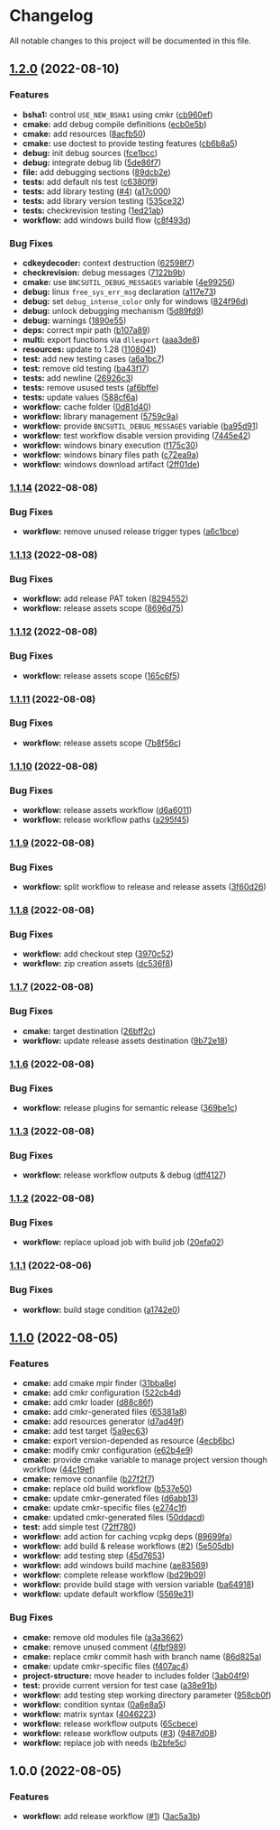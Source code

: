 # Changelog

All notable changes to this project will be documented in this file.

## [1.2.0](https://github.com/wc3devs/bncsutil/compare/v1.1.14...v1.2.0) (2022-08-10)


### Features

* **bsha1:** control `USE_NEW_BSHA1` using cmkr ([cb960ef](https://github.com/wc3devs/bncsutil/commit/cb960ef4009a1fde0128e36fd52962c8d2aff249))
* **cmake:** add debug compile definitions ([ecb0e5b](https://github.com/wc3devs/bncsutil/commit/ecb0e5b6835e6e3e3996d8816fda392977c2ec3c))
* **cmake:** add resources ([8acfb50](https://github.com/wc3devs/bncsutil/commit/8acfb50664f2bc98a9427c4209e8139d59a161bf))
* **cmake:** use doctest to provide testing features ([cb6b8a5](https://github.com/wc3devs/bncsutil/commit/cb6b8a5196069d5e2df87baca8fcf2cf42399983))
* **debug:** init debug sources ([fce1bcc](https://github.com/wc3devs/bncsutil/commit/fce1bcc27d51cf2cc7874f2b1dcbb90ffc61fc83))
* **debug:** integrate debug lib ([5de86f7](https://github.com/wc3devs/bncsutil/commit/5de86f7c3fc0b0c6e389e799c51376a15107ccbc))
* **file:** add debugging sections ([89dcb2e](https://github.com/wc3devs/bncsutil/commit/89dcb2e1b50edd9b0a6f679a59fe58490e3056da))
* **tests:** add default nls test ([c6380f9](https://github.com/wc3devs/bncsutil/commit/c6380f970f0655ff038094903aaf7f6dc6eda74d))
* **tests:** add library testing ([#4](https://github.com/wc3devs/bncsutil/issues/4)) ([a17c000](https://github.com/wc3devs/bncsutil/commit/a17c000d0b797e930ac140ae3df3f4a411898f13))
* **tests:** add library version testing ([535ce32](https://github.com/wc3devs/bncsutil/commit/535ce32048b0e80b2f349a0616e0524d893d13fa))
* **tests:** checkrevision testing ([1ed21ab](https://github.com/wc3devs/bncsutil/commit/1ed21ab54e399a4932299ffbd1febec8e5abc05d))
* **workflow:** add windows build flow ([c8f493d](https://github.com/wc3devs/bncsutil/commit/c8f493da49f6ff6c8a7e51e3ac21ea44a5a3aee0))


### Bug Fixes

* **cdkeydecoder:** context destruction ([62598f7](https://github.com/wc3devs/bncsutil/commit/62598f7c7b318a89ffbe3eb25c6d18910bd49dd2))
* **checkrevision:** debug messages ([7122b9b](https://github.com/wc3devs/bncsutil/commit/7122b9b94b6d72e4b37a8c6522d4e1fe4abb825f))
* **cmake:** use `BNCSUTIL_DEBUG_MESSAGES` variable ([4e99256](https://github.com/wc3devs/bncsutil/commit/4e992561d036616fb2722586cb79510995594f11))
* **debug:** linux `free_sys_err_msg` declaration ([a117e73](https://github.com/wc3devs/bncsutil/commit/a117e73fc14e5429be3da152c5c9720004a65de1))
* **debug:** set `debug_intense_color` only for windows ([824f96d](https://github.com/wc3devs/bncsutil/commit/824f96d98b6a75e2d6db94278e556eaea6efb37b))
* **debug:** unlock debugging mechanism ([5d89fd9](https://github.com/wc3devs/bncsutil/commit/5d89fd97c77bfe1bf2fa20a7a2344dcf90ac934e))
* **debug:** warnings ([1890e55](https://github.com/wc3devs/bncsutil/commit/1890e55289dcb595effb6e2982ff707f8e829266))
* **deps:** correct mpir path ([b107a89](https://github.com/wc3devs/bncsutil/commit/b107a894b5a09f354a253264ac461b2451ab60e2))
* **multi:** export functions via `dllexport` ([aaa3de8](https://github.com/wc3devs/bncsutil/commit/aaa3de85030ba19d5335c985efbd8f25a80d652e))
* **resources:** update to 1.28 ([1108041](https://github.com/wc3devs/bncsutil/commit/1108041a1d2e6c92452fbde36fab169bc610941f))
* **test:** add new testing cases ([a6a1bc7](https://github.com/wc3devs/bncsutil/commit/a6a1bc7f5625e4ccd7934be408799063ffad2fce))
* **test:** remove old testing ([ba43f17](https://github.com/wc3devs/bncsutil/commit/ba43f178d8eca07e1f4662244952fd76c3164d48))
* **tests:** add newline ([26926c3](https://github.com/wc3devs/bncsutil/commit/26926c3ed00d44ef22670edde3e82c08edaaab10))
* **tests:** remove usused tests ([af6bffe](https://github.com/wc3devs/bncsutil/commit/af6bffee912f78c2deebde3dd9e6c77dc964b134))
* **tests:** update values ([588cf6a](https://github.com/wc3devs/bncsutil/commit/588cf6a8851f46402a9c387c0f2003e9b7b42b89))
* **workflow:** cache folder ([0d81d40](https://github.com/wc3devs/bncsutil/commit/0d81d4068434575a09e90731d1ec9814a81f6e41))
* **workflow:** library management ([5759c9a](https://github.com/wc3devs/bncsutil/commit/5759c9af59a6905f59d22cf9eb276c4553777916))
* **workflow:** provide `BNCSUTIL_DEBUG_MESSAGES` variable ([ba95d91](https://github.com/wc3devs/bncsutil/commit/ba95d9136baece77b0179d8651a7ec5e183df5c5))
* **workflow:** test workflow disable version providing ([7445e42](https://github.com/wc3devs/bncsutil/commit/7445e42441a77dd2323e724cbd4172bf339eb354))
* **workflow:** windows binary execution ([f175c30](https://github.com/wc3devs/bncsutil/commit/f175c30141df983a0885298344f8e127e4cb4926))
* **workflow:** windows binary files path ([c72ea9a](https://github.com/wc3devs/bncsutil/commit/c72ea9ab91a70f63280d44915a4ceab363aa7c96))
* **workflow:** windows download artifact ([2ff01de](https://github.com/wc3devs/bncsutil/commit/2ff01de0a335523b0c4b591d384de2d68bc9abb0))

### [1.1.14](https://github.com/wc3devs/bncsutil/compare/v1.1.13...v1.1.14) (2022-08-08)


### Bug Fixes

* **workflow:** remove unused release trigger types ([a6c1bce](https://github.com/wc3devs/bncsutil/commit/a6c1bce7a18bbf0f215f42d795ed52f472dff988))

### [1.1.13](https://github.com/wc3devs/bncsutil/compare/v1.1.12...v1.1.13) (2022-08-08)


### Bug Fixes

* **workflow:** add release PAT token ([8294552](https://github.com/wc3devs/bncsutil/commit/82945522d7e09655144daa270f71626a01029fee))
* **workflow:** release assets scope ([8696d75](https://github.com/wc3devs/bncsutil/commit/8696d757e0177208993a2a5d35dc5eca6a67bfc2))

### [1.1.12](https://github.com/wc3devs/bncsutil/compare/v1.1.11...v1.1.12) (2022-08-08)


### Bug Fixes

* **workflow:** release assets scope ([165c6f5](https://github.com/wc3devs/bncsutil/commit/165c6f5a28ebc715f6885dfe04b83e6ed2fc57c9))

### [1.1.11](https://github.com/wc3devs/bncsutil/compare/v1.1.10...v1.1.11) (2022-08-08)


### Bug Fixes

* **workflow:** release assets scope ([7b8f56c](https://github.com/wc3devs/bncsutil/commit/7b8f56cb63f644c6b183b0f491d3f3aec4ef87c4))

### [1.1.10](https://github.com/wc3devs/bncsutil/compare/v1.1.9...v1.1.10) (2022-08-08)


### Bug Fixes

* **workflow:** release assets workflow ([d6a6011](https://github.com/wc3devs/bncsutil/commit/d6a601112a346f712c76f76e9371a97b464297c9))
* **workflow:** release workflow paths ([a295f45](https://github.com/wc3devs/bncsutil/commit/a295f454a7488234fc7c200ef4a8eca172e035d9))

### [1.1.9](https://github.com/wc3devs/bncsutil/compare/v1.1.8...v1.1.9) (2022-08-08)


### Bug Fixes

* **workflow:** split workflow to release and release assets ([3f60d26](https://github.com/wc3devs/bncsutil/commit/3f60d260fb8952faca89ba659459197e9f4ea1b2))

### [1.1.8](https://github.com/wc3devs/bncsutil/compare/v1.1.7...v1.1.8) (2022-08-08)


### Bug Fixes

* **workflow:** add checkout step ([3970c52](https://github.com/wc3devs/bncsutil/commit/3970c529d56c0a5ef36c234a8abbe0375096039a))
* **workflow:** zip creation assets ([dc536f8](https://github.com/wc3devs/bncsutil/commit/dc536f88faa128db22e5c7491149f69bdaafd4d2))

### [1.1.7](https://github.com/wc3devs/bncsutil/compare/v1.1.6...v1.1.7) (2022-08-08)


### Bug Fixes

* **cmake:** target destination ([26bff2c](https://github.com/wc3devs/bncsutil/commit/26bff2ccf0db31f51aff4a99407dd71ac4502650))
* **workflow:** update release assets destination ([9b72e18](https://github.com/wc3devs/bncsutil/commit/9b72e1883412a3a5ca7866167787e14c73037d65))

### [1.1.6](https://github.com/wc3devs/bncsutil/compare/v1.1.5...v1.1.6) (2022-08-08)


### Bug Fixes

* **workflow:** release plugins for semantic release ([369be1c](https://github.com/wc3devs/bncsutil/commit/369be1c3b82d7c2d2f8df7ebeea393452f99d3be))

### [1.1.3](https://github.com/wc3devs/bncsutil/compare/v1.1.2...v1.1.3) (2022-08-08)


### Bug Fixes

* **workflow:** release workflow outputs & debug ([dff4127](https://github.com/wc3devs/bncsutil/commit/dff4127769d128cbd166869584ac4721b71eeb4a))

### [1.1.2](https://github.com/wc3devs/bncsutil/compare/v1.1.1...v1.1.2) (2022-08-08)


### Bug Fixes

* **workflow:** replace upload job with build job ([20efa02](https://github.com/wc3devs/bncsutil/commit/20efa021350722d1d8acd5e5c79339007bc9cc8e))

### [1.1.1](https://github.com/wc3devs/bncsutil/compare/v1.1.0...v1.1.1) (2022-08-06)


### Bug Fixes

* **workflow:** build stage condition ([a1742e0](https://github.com/wc3devs/bncsutil/commit/a1742e04b56e6d59a50b9c707965c8fc3c75078d))

## [1.1.0](https://github.com/wc3devs/bncsutil/compare/v1.0.0...v1.1.0) (2022-08-05)


### Features

* **cmake:** add cmake mpir finder ([31bba8e](https://github.com/wc3devs/bncsutil/commit/31bba8e6a7956232a3a64f907ab3a2ea6d572e77))
* **cmake:** add cmkr configuration ([522cb4d](https://github.com/wc3devs/bncsutil/commit/522cb4d3f10ca15b22eb5b5e2c96dd82d25c9937))
* **cmake:** add cmkr loader ([d88c86f](https://github.com/wc3devs/bncsutil/commit/d88c86fd87e8b823aae46d3dd1bdc1368e04a282))
* **cmake:** add cmkr-generated files ([65381a8](https://github.com/wc3devs/bncsutil/commit/65381a8552e7c68debf8c89d204ebb94736b2f4c))
* **cmake:** add resources generator ([d7ad49f](https://github.com/wc3devs/bncsutil/commit/d7ad49f8f26fefc92be929b07d557dd45e68ac34))
* **cmake:** add test target ([5a9ec63](https://github.com/wc3devs/bncsutil/commit/5a9ec63a54d8160a385f4b266551d151cefbf5a2))
* **cmake:** export version-depended as resource ([4ecb6bc](https://github.com/wc3devs/bncsutil/commit/4ecb6bcc782519d1bb0056f08cdcaa5f8d4a7317))
* **cmake:** modify cmkr configuration ([e62b4e9](https://github.com/wc3devs/bncsutil/commit/e62b4e9d7e9eb025e06b0ada78e41af50ba4746b))
* **cmake:** provide cmake variable to manage project version though workflow ([44c19ef](https://github.com/wc3devs/bncsutil/commit/44c19ef89c67be6a00bd6b59f08f3d72646f5989))
* **cmake:** remove conanfile ([b27f2f7](https://github.com/wc3devs/bncsutil/commit/b27f2f778b1a5ab2e4ff0fb21ef7c56ec2c43172))
* **cmake:** replace old build workflow ([b537e50](https://github.com/wc3devs/bncsutil/commit/b537e5005b9003c52c7841a409ea3a0458b62aa3))
* **cmake:** update cmkr-generated files ([d6abb13](https://github.com/wc3devs/bncsutil/commit/d6abb131eb565e4d3da34fdc1b646693eb50460b))
* **cmake:** update cmkr-specific files ([e274c1f](https://github.com/wc3devs/bncsutil/commit/e274c1f2ad400309ede7a99b6659e4c467572b93))
* **cmake:** updated cmkr-generated files ([50ddacd](https://github.com/wc3devs/bncsutil/commit/50ddacd3311c9248e3022f334223970582ad6c11))
* **test:** add simple test ([72ff780](https://github.com/wc3devs/bncsutil/commit/72ff780c4387ff6683e93174e4fc044e925e9d4d))
* **workflow:** add action for caching vcpkg deps ([89699fa](https://github.com/wc3devs/bncsutil/commit/89699fa3d36b710e6d547258ea7bd99753848131))
* **workflow:** add build & release workflows ([#2](https://github.com/wc3devs/bncsutil/issues/2)) ([5e505db](https://github.com/wc3devs/bncsutil/commit/5e505db780e397b158894ed0beb7be5ea68dd610))
* **workflow:** add testing step ([45d7653](https://github.com/wc3devs/bncsutil/commit/45d765373a0d70f07134bca8c36afe645da41a45))
* **workflow:** add windows build machine ([ae83569](https://github.com/wc3devs/bncsutil/commit/ae83569445daddc394480650240461349ca7c162))
* **workflow:** complete release workflow ([bd29b09](https://github.com/wc3devs/bncsutil/commit/bd29b0998eaeb50aefd7509d7bff7d7cdfe7e885))
* **workflow:** provide build stage with version variable ([ba64918](https://github.com/wc3devs/bncsutil/commit/ba64918ff879f2c642cb95fa81e6ff0517c6fe35))
* **workflow:** update default workflow ([5569e31](https://github.com/wc3devs/bncsutil/commit/5569e31b186bbe23df2d1f6627ca4f4193da8e63))


### Bug Fixes

* **cmake:** remove old modules file ([a3a3662](https://github.com/wc3devs/bncsutil/commit/a3a3662e4ff7d1ead475c5f8f7113f59870c7e02))
* **cmake:** remove unused comment ([4fbf989](https://github.com/wc3devs/bncsutil/commit/4fbf989ffc9306f708ba0e7a84ec36edea499d61))
* **cmake:** replace cmkr commit hash with branch name ([86d825a](https://github.com/wc3devs/bncsutil/commit/86d825a027595050fd4f3416b9c8e32ad9f589f4))
* **cmake:** update cmkr-specific files ([f407ac4](https://github.com/wc3devs/bncsutil/commit/f407ac49ea4c6e26ca825fac487ce40f4e107378))
* **project-structure:** move header to includes folder ([3ab04f9](https://github.com/wc3devs/bncsutil/commit/3ab04f9f162eddc3aee02bdc10b05d6be26d0fc0))
* **test:** provide current version for test case ([a38e91b](https://github.com/wc3devs/bncsutil/commit/a38e91b143503a0d2a7d3df21b2542c4a46df95e))
* **workflow:** add testing step working directory parameter ([958cb0f](https://github.com/wc3devs/bncsutil/commit/958cb0ff083a9c146dec48b4ba7b04e642d9f84b))
* **workflow:** condition syntax ([0a6e8a5](https://github.com/wc3devs/bncsutil/commit/0a6e8a5220c3be38d1967a2394eb324928d31db5))
* **workflow:** matrix syntax ([4046223](https://github.com/wc3devs/bncsutil/commit/4046223311f085ca442258e2002aeb8500341340))
* **workflow:** release workflow outputs ([65cbece](https://github.com/wc3devs/bncsutil/commit/65cbececfb8010eecb37832a91096f34cc54f24d))
* **workflow:** release workflow outputs ([#3](https://github.com/wc3devs/bncsutil/issues/3)) ([9487d08](https://github.com/wc3devs/bncsutil/commit/9487d081664dff1d57e33777da8da708bc85b137))
* **workflow:** replace job with needs ([b2bfe5c](https://github.com/wc3devs/bncsutil/commit/b2bfe5c560b3ee9fa19199e2845d6772411785a3))

## 1.0.0 (2022-08-05)


### Features

* **workflow:** add release workflow ([#1](https://github.com/wc3devs/bncsutil/issues/1)) ([3ac5a3b](https://github.com/wc3devs/bncsutil/commit/3ac5a3b63bff50aa0cfe0c07c7ca9030b5fb87b9))
